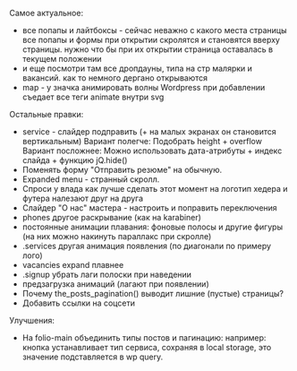 
Самое актуальное:
- все попапы и лайтбоксы - сейчас неважно с какого места страницы все попапы и формы при открытии скролятся и становятся вверху страницы. нужно что бы при их открытии страница оставалась в текущем положении
- и еще посмотри там все дропдауны, типа на стр малярки и вакансий. как то немного дергано открываются
- map - у значка анимировать волны
	Wordpress при добавлении съедает все теги animate внутри svg

Остальные правки:
- service - слайдер подправить (+ на малых экранах он становится вертикальным)
	Вариант полегче: Подобрать height + overflow
	Вариант посложнее: Можно использовать дата-атрибуты + индекс слайда + функцию jQ.hide()
- Поменять форму "Отправить резюме" на обычную.
- Expanded menu - странный скролл.
- Спроси у влада как лучше сделать этот момент на логотип хедера и футера налезают друг на друга
- Слайдер "О нас" мастера - настроить и поправить переключения
- phones другое раскрывание (как на karabiner)
- постоянные анимации плавания: фоновые полосы и другие фигуры (на них можно накинуть параллакс при скролле)
- .services другая анимация появления (по диагонали по примеру лого)
- vacancies expand плавнее
- .signup убрать лаги полоски при наведении
- предзагрузка анимаций (лагают при появлении)
- Почему the_posts_pagination() выводит лишние (пустые) страницы?
- Добавить ссылки на соцсети

Улучшения:
- На folio-main объединить типы постов и пагинацию: например: кнопка устанавливает тип сервиса, сохраняя в local storage, это значение подставляется в wp query.




